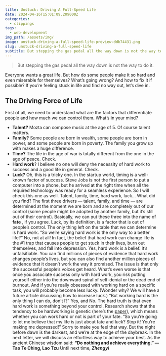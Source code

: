 ```yaml
---
title: Unstuck: Driving A Full-Speed Life
date: 2024-04-16T15:01:09.209000Z
categories:
  - clippings
tags:
  - web-development
img_path: /assets/img/
image: unstuck-driving-a-full-speed-life-preview-ddb74431.png
slug: unstuck-driving-a-full-speed-life
subtitle: But stepping the gas pedal all the way down is not the way to do it.
---
```


> But stepping the gas pedal all the way down is not the way to do it.

Everyone wants a great life.
But how do some people make it so hard and even miserable for themselves?
What’s going wrong? 
And how to fix it if possible?
If you’re feeling stuck in life and find no way out, let’s dive in.
## **The Driving Force of Life**
First of all, we need to understand what are the factors that differentiate people and how much we can control them.
What’s in your mind?
* **Talent?** Mozta can compose music at the age of 5. Of course talent matters.
* **Family?** Some people are born in wealth, some people are born in power, and some people are born in poverty. The family you grow up with makes a huge difference. 
* **Time?** The life in the age of war is totally different from the one in the age of peace. Check.
* **Hard work**? I believe no one will deny the necessity of hard work to success and a good life in general. Check.
* **Luck?** Oh, this is a tricky one. In the startup world, timing is a well-known factor of success. Steve Jobs is not the first person to put a computer into a phone, but he arrived at the right time when all the required technology was ready for a seamless experience. So I will check this one as well. 
Talent, family, time, hard work, luck…
What did you find?
The first three drivers — talent, family, and time — are determined at the moment we are born and are completely out of our control (some people might be adopted by another family, but it’s still out of their control). Basically, we can put these three into the name of **fate** , if you agree.
Luck, by its definition, is a factor that is out of people’s control.
The only thing left on the table that we can determine is hard work. 
“So we’re saying hard work is the only way to a better life?”
No, not at all! 
In fact, the belief that hard work can change life is the #1 trap that causes people to get stuck in their lives, burn out themselves, and fall into depression.
Yes, hard work is a belief. It’s unfalsifiable. 
You can find millions of pieces of evidence that hard work changes people’s lives, but you can also find another million pieces of evidence that it doesn’t work the way it promised. The issue is that only the successful people’s voices get heard.
What’s even worse is that once you associate success only with hard work, you risk putting yourself either into the downward spiral of self-denial or the dead end of burnout.
And if you’re really obsessed with working hard on a specific task, you will probably become less lucky. (Wonder why? We will have a future article discussing how to increase luck.)
“But working hard is the only thing I can do, don’t I?” 
Yes, and No. 
The hard truth is that even hard work is something beyond your control. Research shows that the tendency to be hardworking is genetic (here’s the [paper](https://www.jstor.org/stable/10.7560/730038)), which means whether you can work hard or not is part of your fate.
“So you’re going to let me believe that my life is just about fate and luck? Stop it! You’re making me depressed!”
Sorry to make you feel that way. But the night before dawn is the darkest, and we’re at the edge of the daybreak. 
In the next letter, we will discuss an effortless way to achieve your best. As the ancient Chinese wisdom said:
**“Do nothing and achieve everything.” —Tao Te Ching, Lao Tzu**
Until next time,
_**Zhengyi**_
